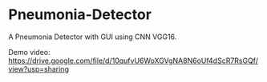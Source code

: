 # Pneumonia-Detector
A Pneumonia Detector with GUI using CNN VGG16. 

Demo video:
https://drive.google.com/file/d/10qufvU6WoXGVgNA8N6oUf4dScR7RsGQf/view?usp=sharing
